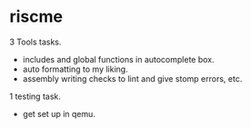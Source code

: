 # riscme

3 Tools tasks.

- includes and global functions in autocomplete box.
- auto formatting to my liking.
- assembly writing checks to lint and give stomp errors, etc.

1 testing task.

- get set up in qemu.

